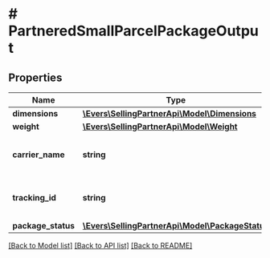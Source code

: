 # # PartneredSmallParcelPackageOutput

## Properties

Name | Type | Description | Notes
------------ | ------------- | ------------- | -------------
**dimensions** | [**\Evers\SellingPartnerApi\Model\Dimensions**](Dimensions.md) |  |
**weight** | [**\Evers\SellingPartnerApi\Model\Weight**](Weight.md) |  |
**carrier_name** | **string** | The carrier specified with a previous call to putTransportDetails. |
**tracking_id** | **string** | The tracking number of the package, provided by the carrier. |
**package_status** | [**\Evers\SellingPartnerApi\Model\PackageStatus**](PackageStatus.md) |  |

[[Back to Model list]](../../README.md#models) [[Back to API list]](../../README.md#endpoints) [[Back to README]](../../README.md)

